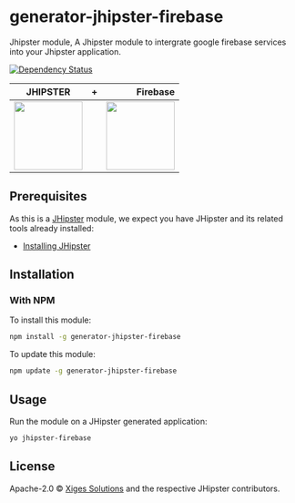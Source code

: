 # generator-jhipster-firebase

Jhipster module, A Jhipster module to intergrate google firebase services into your Jhipster application.

[![Dependency Status][daviddm-image]][daviddm-url]

| JHIPSTER        | +           | Firebase  |
| ------------- |:-------------:| -----:|
| <img src="https://jhipster.github.io/images/logo/logo-jhipster-drink-coffee.png" height="120px" />      |  | <img src="https://avatars2.githubusercontent.com/u/1335026?s=200&v=4" height="120px" /> |

## Prerequisites

As this is a [JHipster](http://jhipster.github.io/) module, we expect you have JHipster and its related tools already installed:

- [Installing JHipster](https://jhipster.github.io/installation.html)

## Installation

### With NPM

To install this module:

```bash
npm install -g generator-jhipster-firebase
```

To update this module:

```bash
npm update -g generator-jhipster-firebase
```

## Usage

Run the module on a JHipster generated application:

```bash
yo jhipster-firebase
```



## License

Apache-2.0 © [Xiges Solutions](https://xiges.io) and the respective JHipster contributors.

























[daviddm-image]: https://david-dm.org/clun/generator-jhipster-firebase.svg?theme=shields.io
[daviddm-url]: https://david-dm.org/clun/generator-jhipster-firebase
